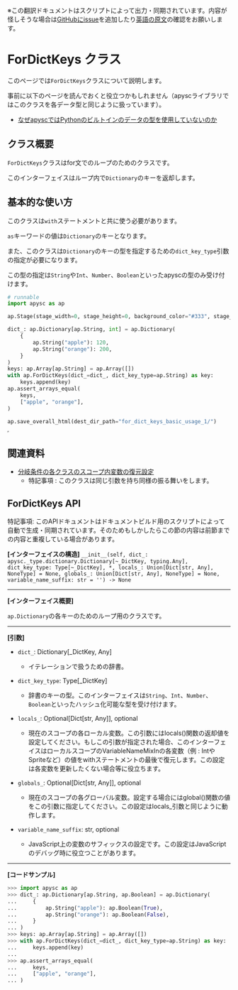 <span class="inconspicuous-txt">※この翻訳ドキュメントはスクリプトによって出力・同期されています。内容が怪しそうな場合は<a href="https://github.com/simon-ritchie/apysc/issues" target="_blank">GitHubにissue</a>を追加したり[英語の原文](https://simon-ritchie.github.io/apysc/en/for_dict_keys.html)の確認をお願いします。</span>

# ForDictKeys クラス

このページでは`ForDictKeys`クラスについて説明します。

事前に以下のページを読んでおくと役立つかもしれません（apyscライブラリではこのクラスを各データ型と同じように扱っています）。

- [なぜapyscではPythonのビルトインのデータの型を使用していないのか](jp_why_apysc_doesnt_use_python_builtin_data_type.md)

## クラス概要

`ForDictKeys`クラスはfor文でのループのためのクラスです。

このインターフェイスはループ内で`Dictionary`のキーを返却します。

## 基本的な使い方

このクラスは`with`ステートメントと共に使う必要があります。

`as`キーワードの値は`Dictionary`のキーとなります。

また、このクラスは`Dictionary`のキーの型を指定するための`dict_key_type`引数の指定が必要になります。

この型の指定は`String`や`Int`、`Number`、`Boolean`といったapyscの型のみ受け付けます。

```py
# runnable
import apysc as ap

ap.Stage(stage_width=0, stage_height=0, background_color="#333", stage_elem_id="stage")

dict_: ap.Dictionary[ap.String, int] = ap.Dictionary(
    {
        ap.String("apple"): 120,
        ap.String("orange"): 200,
    }
)
keys: ap.Array[ap.String] = ap.Array([])
with ap.ForDictKeys(dict_=dict_, dict_key_type=ap.String) as key:
    keys.append(key)
ap.assert_arrays_equal(
    keys,
    ["apple", "orange"],
)

ap.save_overall_html(dest_dir_path="for_dict_keys_basic_usage_1/")
```

<iframe src="static/for_dict_keys_basic_usage_1/index.html" width="0" height="0"></iframe>

## 関連資料

- [分岐条件の各クラスのスコープ内変数の復元設定](jp_branch_instruction_variables_reverting_setting.md)
  - 特記事項 : このクラスは同じ引数を持ち同様の振る舞いをします。

## ForDictKeys API

<span class="inconspicuous-txt">特記事項: このAPIドキュメントはドキュメントビルド用のスクリプトによって自動で生成・同期されています。そのためもしかしたらこの節の内容は前節までの内容と重複している場合があります。</span>

**[インターフェイスの構造]** `__init__(self, dict_: apysc._type.dictionary.Dictionary[~_DictKey, typing.Any], dict_key_type: Type[~_DictKey], *, locals_: Union[Dict[str, Any], NoneType] = None, globals_: Union[Dict[str, Any], NoneType] = None, variable_name_suffix: str = '') -> None`<hr>

**[インターフェイス概要]**

`ap.Dictionary`の各キーのためのループ用のクラスです。<hr>

**[引数]**

- `dict_`: Dictionary[_DictKey, Any]
  - イテレーションで扱うための辞書。

- `dict_key_type`: Type[_DictKey]
  - 辞書のキーの型。このインターフェイスは`String`、`Int`、`Number`、`Boolean`といったハッシュ化可能な型を受け付けます。

- `locals_`: Optional[Dict[str, Any]], optional
  - 現在のスコープの各ローカル変数。この引数にはlocals()関数の返却値を設定してください。もしこの引数が指定された場合、このインターフェイスはローカルスコープのVariableNameMixInの各変数（例 : IntやSpriteなど）の値をwithステートメントの最後で復元します。この設定は各変数を更新したくない場合等に役立ちます。

- `globals_`: Optional[Dict[str, Any]], optional
  - 現在のスコープの各グローバル変数。設定する場合にはglobal()関数の値をこの引数に指定してください。この設定はlocals_引数と同じように動作します。

- `variable_name_suffix`: str, optional
  - JavaScript上の変数のサフィックスの設定です。この設定はJavaScriptのデバッグ時に役立つことがあります。

<hr>

**[コードサンプル]**

```py
>>> import apysc as ap
>>> dict_: ap.Dictionary[ap.String, ap.Boolean] = ap.Dictionary(
...     {
...         ap.String("apple"): ap.Boolean(True),
...         ap.String("orange"): ap.Boolean(False),
...     }
... )
>>> keys: ap.Array[ap.String] = ap.Array([])
>>> with ap.ForDictKeys(dict_=dict_, dict_key_type=ap.String) as key:
...     keys.append(key)
...
>>> ap.assert_arrays_equal(
...     keys,
...     ["apple", "orange"],
... )
```